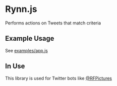 Rynn.js
=======

Performs actions on Tweets that match criteria

## Example Usage

See [examples/app.js](examples/app.js)

## In Use

This library is used for Twitter bots like [@RFPictures](https://twitter.com/RFPictures)
